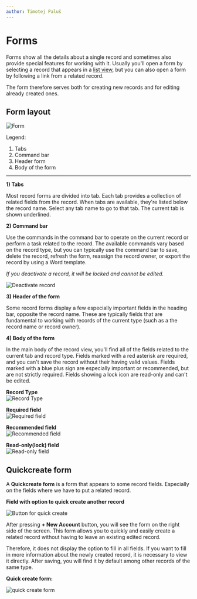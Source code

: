 ```yaml
---
author: Timotej Paluš
---
```


# Forms
Forms show all the details about a single record and sometimes also provide special features for working with it. Usually you'll open a form by selecting a record that appears in a [list view](/en/user-guide/model-driven-apps/basic-app-elements/views/), but you can also open a form by following a link from a related record.

The form therefore serves both for creating new records and for editing already created ones.

## Form layout

![Form](/.attachments/ModelDrivenAppUserGuide/form.png)

Legend:

1. Tabs
2. Command bar
3. Header form
4. Body of the form

---

**1) Tabs**

Most record forms are divided into tab. Each tab provides a collection of related fields from the record. When tabs are available, they're listed below the record name. Select any tab name to go to that tab. The current tab is shown underlined.

**2) Command bar**

Use the commands in the command bar to operate on the current record or perform a task related to the record. The available commands vary based on the record type, but you can typically use the command bar to save, delete the record, refresh the form, reassign the record owner, or export the record by using a Word template.

_If you deactivate a record, it will be locked and cannot be edited._

![Deactivate record](/.attachments/ModelDrivenAppUserGuide/deactivateRecord.png)

**3) Header of the form**

Some record forms display a few especially important fields in the heading bar, opposite the record name. These are typically fields that are fundamental to working with records of the current type (such as a the record name or record owner).

**4) Body of the form**

In the main body of the record view, you'll find all of the fields related to the current tab and record type. Fields marked with a red asterisk are required, and you can't save the record without their having valid values. Fields marked with a blue plus sign are especially important or recommended, but are not strictly required. Fields showing a lock icon are read-only and can't be edited.

**Record Type**  
![Record Type](/.attachments/ModelDrivenAppUserGuide/recordType.png)

**Required field**  
![Required field](/.attachments/ModelDrivenAppUserGuide/requiredField.png)

**Recommended field**  
![Recommended field](/.attachments/ModelDrivenAppUserGuide/recommendedField.png)

**Read-only(lock) field**  
![Read-only field](/.attachments/ModelDrivenAppUserGuide/lockField.png)

## Quickcreate form
A **Quickcreate form** is a form that appears to some record fields. Especially on the fields where we have to put a related record.

**Field with option to quick create another record**

![Button for quick create](/.attachments/ModelDrivenAppUserGuide/quickcreateButton.png)

After pressing **+ New Account** button, you will see the form on the right side of the screen. This form allows you to quickly and easily create a related record without having to leave an existing edited record. 

Therefore, it does not display the option to fill in all fields.
If you want to fill in more information about the newly created record, it is necessary to view it directly. After saving, you will find it by default among other records of the same type.

**Quick create form:**

![quick create form](/.attachments/ModelDrivenAppUserGuide/quickCreateForm.png)

